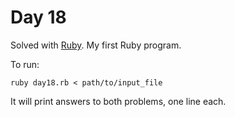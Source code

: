 # Day 18

Solved with [Ruby](https://www.ruby-lang.org/). My first Ruby program.

To run:

`ruby day18.rb < path/to/input_file`

It will print answers to both problems, one line each.
